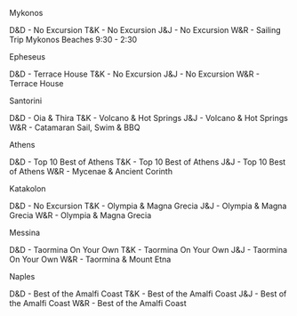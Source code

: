 Mykonos

D&D - No Excursion
T&K - No Excursion
J&J - No Excursion
W&R - Sailing Trip Mykonos Beaches 9:30 - 2:30

Epheseus

D&D - Terrace House
T&K - No Excursion
J&J - No Excursion
W&R - Terrace House

Santorini

D&D - Oia & Thira
T&K - Volcano & Hot Springs
J&J - Volcano & Hot Springs
W&R - Catamaran Sail, Swim & BBQ

Athens

D&D - Top 10 Best of Athens
T&K - Top 10 Best of Athens
J&J - Top 10 Best of Athens
W&R - Mycenae & Ancient Corinth

Katakolon

D&D - No Excursion
T&K - Olympia & Magna Grecia
J&J - Olympia & Magna Grecia
W&R - Olympia & Magna Grecia

Messina

D&D - Taormina On Your Own
T&K - Taormina On Your Own
J&J - Taormina On Your Own
W&R - Taormina & Mount Etna

Naples

D&D - Best of the Amalfi Coast
T&K - Best of the Amalfi Coast
J&J - Best of the Amalfi Coast
W&R - Best of the Amalfi Coast